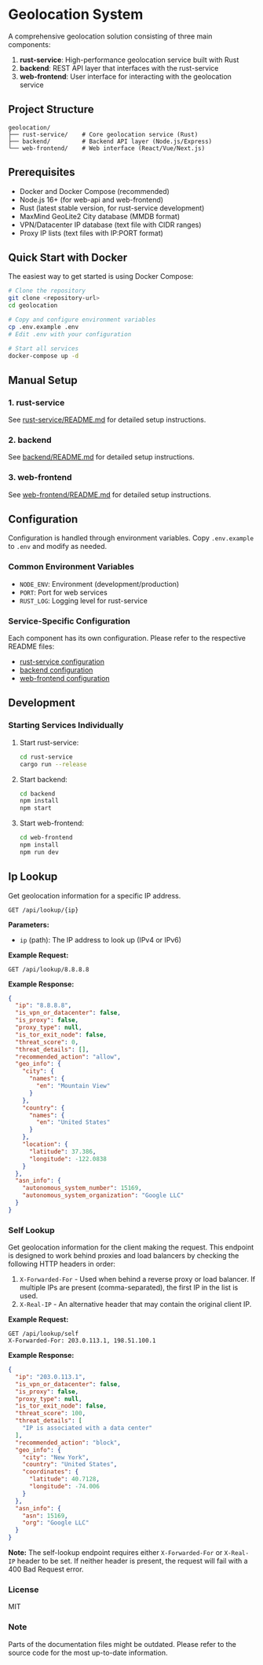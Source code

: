# Geolocation System

A comprehensive geolocation solution consisting of three main components:

1. **rust-service**: High-performance geolocation service built with Rust
2. **backend**: REST API layer that interfaces with the rust-service
3. **web-frontend**: User interface for interacting with the geolocation service

## Project Structure

```
geolocation/
├── rust-service/    # Core geolocation service (Rust)
├── backend/         # Backend API layer (Node.js/Express)
└── web-frontend/    # Web interface (React/Vue/Next.js)
```

## Prerequisites

- Docker and Docker Compose (recommended)
- Node.js 16+ (for web-api and web-frontend)
- Rust (latest stable version, for rust-service development)
- MaxMind GeoLite2 City database (MMDB format)
- VPN/Datacenter IP database (text file with CIDR ranges)
- Proxy IP lists (text files with IP:PORT format)

## Quick Start with Docker

The easiest way to get started is using Docker Compose:

```bash
# Clone the repository
git clone <repository-url>
cd geolocation

# Copy and configure environment variables
cp .env.example .env
# Edit .env with your configuration

# Start all services
docker-compose up -d
```

## Manual Setup

### 1. rust-service

See [rust-service/README.md](rust-service/README.md) for detailed setup instructions.

### 2. backend

See [backend/README.md](backend/README.md) for detailed setup instructions.

### 3. web-frontend

See [web-frontend/README.md](web-frontend/README.md) for detailed setup instructions.

## Configuration

Configuration is handled through environment variables. Copy `.env.example` to `.env` and modify as needed.

### Common Environment Variables

- `NODE_ENV`: Environment (development/production)
- `PORT`: Port for web services
- `RUST_LOG`: Logging level for rust-service

### Service-Specific Configuration

Each component has its own configuration. Please refer to the respective README files:

- [rust-service configuration](rust-service/README.md#configuration)
- [backend configuration](backend/README.md#configuration)
- [web-frontend configuration](web-frontend/README.md#configuration)

## Development

### Starting Services Individually

1. Start rust-service:
   ```bash
   cd rust-service
   cargo run --release
   ```

2. Start backend:
   ```bash
   cd backend
   npm install
   npm start
   ```

3. Start web-frontend:
   ```bash
   cd web-frontend
   npm install
   npm run dev
   ```

## Ip Lookup

Get geolocation information for a specific IP address.

```http
GET /api/lookup/{ip}
```

**Parameters:**
- `ip` (path): The IP address to look up (IPv4 or IPv6)

**Example Request:**
```http
GET /api/lookup/8.8.8.8
```

**Example Response:**
```json
{
  "ip": "8.8.8.8",
  "is_vpn_or_datacenter": false,
  "is_proxy": false,
  "proxy_type": null,
  "is_tor_exit_node": false,
  "threat_score": 0,
  "threat_details": [],
  "recommended_action": "allow",
  "geo_info": {
    "city": {
      "names": {
        "en": "Mountain View"
      }
    },
    "country": {
      "names": {
        "en": "United States"
      }
    },
    "location": {
      "latitude": 37.386,
      "longitude": -122.0838
    }
  },
  "asn_info": {
    "autonomous_system_number": 15169,
    "autonomous_system_organization": "Google LLC"
  }
}
```

### Self Lookup

Get geolocation information for the client making the request. This endpoint is designed to work behind proxies and load balancers by checking the following HTTP headers in order:

1. `X-Forwarded-For` - Used when behind a reverse proxy or load balancer. If multiple IPs are present (comma-separated), the first IP in the list is used.
2. `X-Real-IP` - An alternative header that may contain the original client IP.

**Example Request:**
```http
GET /api/lookup/self
X-Forwarded-For: 203.0.113.1, 198.51.100.1
```

**Example Response:**
```json
{
  "ip": "203.0.113.1",
  "is_vpn_or_datacenter": false,
  "is_proxy": false,
  "proxy_type": null,
  "is_tor_exit_node": false,
  "threat_score": 100,
  "threat_details": [
    "IP is associated with a data center"
  ],
  "recommended_action": "block",
  "geo_info": {
    "city": "New York",
    "country": "United States",
    "coordinates": {
      "latitude": 40.7128,
      "longitude": -74.006
    }
  },
  "asn_info": {
    "asn": 15169,
    "org": "Google LLC"
  }
}
```

**Note:** The self-lookup endpoint requires either `X-Forwarded-For` or `X-Real-IP` header to be set. If neither header is present, the request will fail with a 400 Bad Request error.

### License

MIT

### Note

Parts of the documentation files might be outdated. Please refer to the source code for the most up-to-date information.